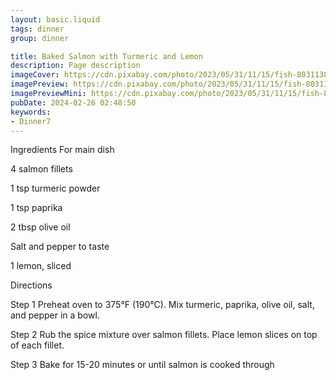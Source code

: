 ```yaml
---
layout: basic.liquid
tags: dinner
group: dinner

title: Baked Salmon with Turmeric and Lemon
description: Page description
imageCover: https://cdn.pixabay.com/photo/2023/05/31/11/15/fish-8031138_640.jpg
imagePreview: https://cdn.pixabay.com/photo/2023/05/31/11/15/fish-8031138_640.jpg
imagePreviewMini: https://cdn.pixabay.com/photo/2023/05/31/11/15/fish-8031138_640.jpg
pubDate: 2024-02-26 02:48:50
keywords:
- Dinner7
---
```


Ingredients
For main dish

4 salmon fillets

1 tsp turmeric powder

1 tsp paprika

2 tbsp olive oil

Salt and pepper to taste

1 lemon, sliced

Directions

Step 1
Preheat oven to 375°F (190°C). Mix turmeric, paprika, olive oil, salt, and pepper in a bowl.

Step 2
Rub the spice mixture over salmon fillets. Place lemon slices on top of each fillet.


Step 3
Bake for 15-20 minutes or until salmon is cooked through
